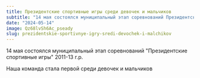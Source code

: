 ```yaml
---
title: Президентские спортивные игры среди девочек и мальчиков
subtitle: "14 мая состоялся муниципальный этап соревнований Президентские спортивные игры 2011-13 г.р. Наша команда стала первой среди девочек и мальчиков"
date: "2024-05-14"
image: Qz68lvSh6Ac_pseady
slug: prezidentskie-sportivnye-igry-sredi-devochek-i-malchikov
---
```

14 мая состоялся муниципальный этап соревнований "Президентские спортивные игры" 2011-13 г.р.

Наша команда стала первой среди девочек и мальчиков